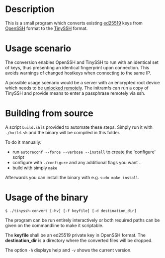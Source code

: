 # Description

This is a small program which converts existing [ed25519] keys from [OpenSSH]
format to the [TinySSH] format.

# Usage scenario

The conversion enables OpenSSH and TinySSH to run with an identical set of keys,
thus presenting an identical fingerprint upon connection. This avoids warnings
of changed hostkeys when connecting to the same IP.

A possible usage scenario would be a server with an encrypted root device which
needs to be [unlocked remotely]. The initramfs can run a copy of TinySSH and
provide means to enter a passphrase remotely via ssh.

[ed25519]: https://ed25519.cr.yp.to/
[OpenSSH]: http://www.openssh.com/
[TinySSH]: https://tinyssh.org/
[unlocked remotely]: https://wiki.archlinux.org/index.php/Dm-crypt/Specialties#Remote_unlocking_.28hooks:_netconf.2C_dropbear.2C_tinyssh.2C_ppp.29

# Building from source

A script `build.sh` is provided to automate these steps. Simply run it with
`./build.sh` and the binary will be compiled in this folder.

To do it manually:
* run `autoreconf --force --verbose --install` to create the 'configure' script
* configure with `./configure` and any additional flags you want ..
* build with simply `make`

Afterwards you can install the binary with e.g. `sudo make install`.

# Usage of the binary

`$ ./tinyssh-convert [-hv] [-f keyfile] [-d destination_dir]`

The program can be run entirely interactively or both required paths can be
given on the commandline to make it scriptable.

The __keyfile__ shall be an ed25519 private key in OpenSSH format. The
__destination_dir__ is a directory where the converted files will be dropped.

The option `-h` displays help and `-v` shows the current version.